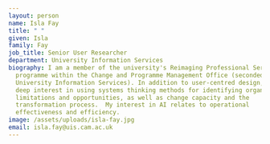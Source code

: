 ```yaml
---
layout: person
name: Isla Fay
title: " "
given: Isla
family: Fay
job_title: Senior User Researcher
department: University Information Services
biography: I am a member of the university's Reimaging Professional Services
  programme within the Change and Programme Management Office (seconded from
  University Information Services). In addition to user-centred design, I have a
  deep interest in using systems thinking methods for identifying organisational
  limitations and opportunities, as well as change capacity and the
  transformation process.  My interest in AI relates to operational
  effectiveness and efficiency.
image: /assets/uploads/isla-fay.jpg
email: isla.fay@uis.cam.ac.uk
---
```

